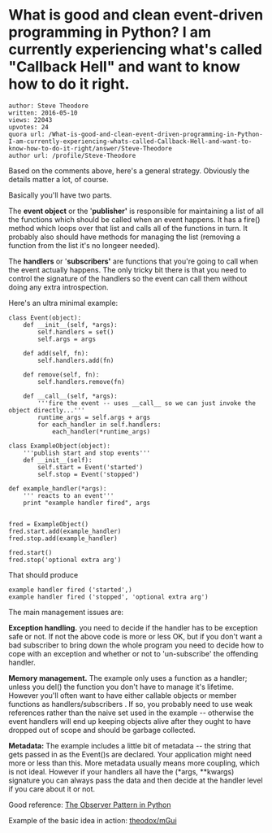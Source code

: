 # What is good and clean event-driven programming in Python? I am currently experiencing what's called "Callback Hell" and want to know how to do it right.

	author: Steve Theodore
	written: 2016-05-10
	views: 22043
	upvotes: 24
	quora url: /What-is-good-and-clean-event-driven-programming-in-Python-I-am-currently-experiencing-whats-called-Callback-Hell-and-want-to-know-how-to-do-it-right/answer/Steve-Theodore
	author url: /profile/Steve-Theodore


Based on the comments above, here's a general strategy. Obviously the details matter a lot, of course.

Basically you'll have two parts. 

 The __event object__ or the '__publisher'__ is responsible for maintaining a list of all the functions which should be called when an event happens. It has a fire() method which loops over that list and calls all of the functions in turn. It probably also should have methods for managing the list (removing a function from the list it's no longeer needed). 

The __handlers__ or '__subscribers'__ are functions that you're going to call when the event actually happens. The only tricky bit there is that you need to control the signature of the handlers so the event can call them without doing any extra introspection.

Here's an ultra minimal example:


    class Event(object):
    	def __init__(self, *args):
    		self.handlers = set()
    		self.args = args
    
    	def add(self, fn):
    		self.handlers.add(fn)
    
    	def remove(self, fn):
    		self.handlers.remove(fn)
    
    	def __call__(self, *args):
    		'''fire the event -- uses __call__ so we can just invoke the object directly...'''
    		runtime_args = self.args + args
    		for each_handler in self.handlers:
    			each_handler(*runtime_args)
    
    class ExampleObject(object):
    	'''publish start and stop events'''
    	def __init__(self):
    		self.start = Event('started')
    		self.stop = Event('stopped')
    
    def example_handler(*args):
    	''' reacts to an event'''
    	print "example handler fired", args
    
    
    fred = ExampleObject()
    fred.start.add(example_handler)
    fred.stop.add(example_handler)
    
    fred.start()
    fred.stop('optional extra arg')

That should produce 


    example handler fired ('started',)
    example handler fired ('stopped', 'optional extra arg')

The main management issues are:


__Exception handling.__ you need to decide if the handler has to be exception safe or not. If not the above code is more or less OK, but if you don't want a bad subscriber to bring down the whole program you need to decide how to cope with an exception and whether or not to 'un-subscribe' the offending handler.

__Memory management.__ The example only uses a function as a handler; unless you del() the function you don't have to manage it's lifetime. However you'll often want to have either callable objects or member functions as handlers/subscribers . If so, you probably need to use weak references rather than the naive set used in the example -- otherwise the event handlers will end up keeping objects alive after they ought to have dropped out of scope and should be garbage collected.

__Metadata:__ The example includes a little bit of metadata -- the string that gets passed in as the Event()s are declared. Your application might need more or less than this. More metadata usually means more coupling, which is not ideal. However if your handlers all have the (*args, **kwargs) signature you can always pass the data and then decide at the handler level if you care about it or not.

Good reference: [The Observer Pattern in Python](https://newcircle.com/s/post/1743/2015/06/17/tutorial-the-observer-pattern-in-python)


Example of the basic idea in action: [theodox/mGui](https://github.com/theodox/mGui/blob/master/mGui/events.py)


